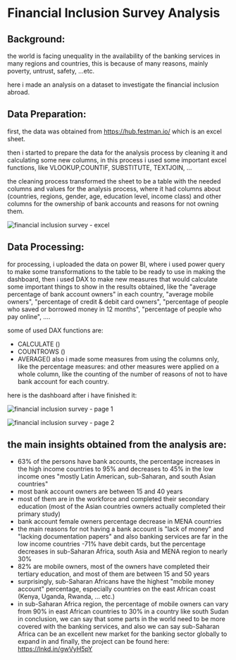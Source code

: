 # Financial Inclusion Survey Analysis

## Background:
the world is facing unequality in the availability of the banking services in many regions and countries, this is because of many reasons, mainly poverty, untrust, safety, ...etc.

here i made an analysis on a dataset to investigate the financial inclusion abroad.

## Data Preparation:
first, the data was obtained from https://hub.festman.io/ which is an excel sheet.

then i started to prepare the data for the analysis process by cleaning it and calculating some new columns, in this process i used some important excel functions, like 
VLOOKUP,COUNTIF, SUBSTITUTE, TEXTJOIN, ... 

the cleaning process transformed the sheet to be a table with the needed columns and values for the analysis process, where it had columns about (countries, regions, gender, age, education level, income class) and other columns for the ownership of bank accounts and reasons for not owning them.

![financial inclusion survey - excel](https://user-images.githubusercontent.com/79236835/161986419-cfc61d3a-0f68-41df-a7b1-d145c186518e.png)

## Data Processing:
for processing, i uploaded the data on power BI, where i used power query to make some transformations to the table to be ready to use in making the dashboard, then i used DAX to make new measures that would calculate some important things to show in the results obtained, like the "average percentage of bank account owners" in each country, "average mobile owners", "percentage of credit & debit card owners", "percentage of people who saved or borrowed money in 12 months", "percentage of people who pay online", ....

some of used DAX functions are:
- CALCULATE ()
- COUNTROWS ()
- AVERAGE()
also i made some measures from using the columns only, like the percentage measures: and other measures were applied on a whole column, like the counting of the number of reasons of not to have bank account for each country.

here is the dashboard after i have finished it:

![financial inclusion survey - page 1](https://user-images.githubusercontent.com/79236835/161991728-d9fbcee2-afb9-4c94-89a0-683f0005e100.png)

![financial inclusion survey - page 2](https://user-images.githubusercontent.com/79236835/161991963-1f8aae35-18cf-40ba-b143-f6c3471b382a.png)






## the main insights obtained from the analysis are:
- 63% of the persons have bank accounts, the percentage increases in the high income countries to 95% and decreases to 45% in the low income ones "mostly Latin American, sub-Saharan, and south Asian countries"
- most bank account owners are between 15 and 40 years
- most of them are in the workforce and completed their secondary education (most of the Asian countries owners actually completed their primary study)
- bank account female owners percentage decrease in MENA countries
- the main reasons for not having a bank account is "lack of money" and "lacking documentation papers" and also banking services are far in the low income countries
-71% have debit cards, but the percentage decreases in sub-Saharan Africa, south Asia and MENA region to nearly 30%
- 82% are mobile owners, most of the owners have completed their tertiary education, and most of them are between 15 and 50 years
- surprisingly, sub-Saharan Africans have the highest "mobile money account" percentage, especially countries on the east African coast (Kenya, Uganda, Rwanda, … etc.)
- in sub-Saharan Africa region, the percentage of mobile owners can vary from 90% in east African countries to 30% in a country like south Sudan
in conclusion, we can say that some parts in the world need to be more covered with the banking services, and also we can say sub-Saharan Africa can be an excellent new market for the banking sector globally to expand in
and finally, the project can be found here: https://lnkd.in/gwVyH5pY
